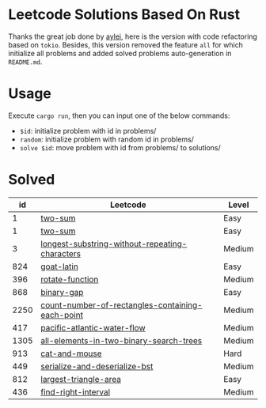 # Leetcode Solutions Based On Rust
Thanks the great job done by [aylei](https://github.com/aylei/leetcode-rust), here is the version with code refactoring based on `tokio`. Besides, this version removed the feature `all` for which initialize all problems and added solved problems auto-generation in `README.md`.

# Usage
Execute `cargo run`, then you can input one of the below commands:

* `$id`: initialize problem with id in problems/
* `random`: initialize problem with random id in problems/
* `solve $id`: move problem with id from problems/ to solutions/

# Solved
<table id="leetcode" class="table-auto">
  <thead>
    <tr>
      <th>id</th>
      <th>Leetcode</th>
      <th>Level</th>
    </tr>
  </thead>
  <tbody>
    <tr>
      <td>1</td>
      <td><a href="./src/solutions/s0001_two_sum"> two-sum</a></td>
      <td>Easy</td>
    </tr>
    <tr>
      <td>1</td>
      <td><a href="./src/solutions/s0001_two_sum"> two-sum</a></td>
      <td>Easy</td>
    </tr>
    <tr>
      <td>3</td>
      <td><a href="./src/solutions/s0003_longest_substring_without_repeating_characters"> longest-substring-without-repeating-characters</a></td>
      <td>Medium</td>
    </tr>
    <tr>
      <td>824</td>
      <td><a href="./src/solutions/s0824_goat_latin"> goat-latin</a></td>
      <td>Easy</td>
    </tr>
    <tr>
      <td>396</td>
      <td><a href="./src/solutions/s0396_rotate_function"> rotate-function</a></td>
      <td>Medium</td>
    </tr>
    <tr>
      <td>868</td>
      <td><a href="./src/solutions/s0868_binary_gap"> binary-gap</a></td>
      <td>Easy</td>
    </tr>
    <tr>
      <td>2250</td>
      <td><a href="./src/solutions/s2250_count_number_of_rectangles_containing_each_point"> count-number-of-rectangles-containing-each-point</a></td>
      <td>Medium</td>
    </tr>
    <tr>
      <td>417</td>
      <td><a href="./src/solutions/s0417_pacific_atlantic_water_flow"> pacific-atlantic-water-flow</a></td>
      <td>Medium</td>
    </tr>
    <tr>
      <td>1305</td>
      <td><a href="./src/solutions/s1305_all_elements_in_two_binary_search_trees"> all-elements-in-two-binary-search-trees</a></td>
      <td>Medium</td>
    </tr>
    <tr>
      <td>913</td>
      <td><a href="./src/solutions/s0913_cat_and_mouse"> cat-and-mouse</a></td>
      <td>Hard</td>
    </tr>
    <tr>
      <td>449</td>
      <td><a href="./src/solutions/s0449_serialize_and_deserialize_bst"> serialize-and-deserialize-bst</a></td>
      <td>Medium</td>
    </tr>
    <tr>
      <td>812</td>
      <td><a href="./src/solutions/s0812_largest_triangle_area"> largest-triangle-area</a></td>
      <td>Easy</td>
    </tr>
    <tr>
      <td>436</td>
      <td><a href="./src/solutions/s0436_find_right_interval"> find-right-interval</a></td>
      <td>Medium</td>
    </tr>
    